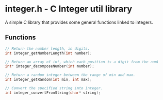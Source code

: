 # integer.h - C Integer util library

A simple C library that provides some general functions linked to integers.

## Functions

```c
// Return the number length, in digits.
int integer_getNumberLength(int number);

// Return an array of int, which each position is a digit from the number.
int* integer_decomposeNumber(int number);

// Return a random integer between the range of min and max.
int integer_getRandom(int min, int max);

// Convert the specified string into integer.
int integer_convertFromString(char* string);
```
